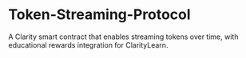# Token-Streaming-Protocol
A Clarity smart contract that enables streaming tokens over time, with educational rewards integration for ClarityLearn.
